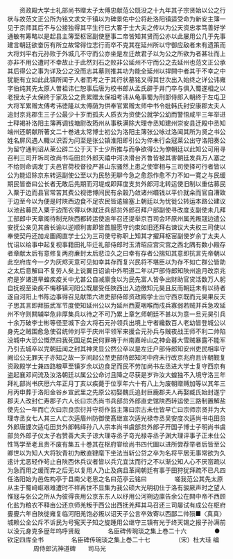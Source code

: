 <!-- { "loadSidebar": true } -->
　　资政殿大学士礼部尚书赠太子太傅忠献范公既没之十九年其子宗贤始以公之行状与故范文正公所为铭文求文于镇以为碑景佑中公将赴洛阳镇适受命为新安主簿一见于京师其后不与公接独得其平生行已大畧于士大夫之传以为公天资忠孝笃善好学通敏有筹略以是起县主簿至枢宻副使歴事二帝皆知其贤而公亦以此屡用公几于先事建言朝廷欲奋厉有所立故常得位志行而卒不克其在延州所以守御应敌者未有遗策而大将刘平右元孙败于外城几不守而公亦坐是左迁故君子以为公之所欲为者甚壮而上亦非不用公遭时不幸故止于此然刘石之败非公延州不守而公之去延州也范文正公承其后得公之事为详及公之没而志其墓则推其功为能全延州以捍闗中者其于不幸之中犹能有立如此此镇所闻于人者而考之于其行状墓铭又得其世次出入始终之详公讳雍字伯纯其先太原人曽祖讳仁恕事后唐为校书郎从孟氏辟于井门卒与俱入蜀遂相之以老授太子太保终于家及公之贵累赠太保祖考讳从龟事蜀为刑部侍郎入朝终于左屯卫大将军累赠太傅考讳徳隆以太傅荫为供奉官累赠太师中书令妣韩氏封安康郡太夫人追封京兆郡生三子公最少十岁而孤夫人质衣为资使公就学公幼而警悟咸平三年举进士释褐补洛阳主簿再调钱塘尉改筠州从事秩满除大理寺丞知建州崇安县迁殿中丞知端州还朝献所著文二十巻进太常博士初公为洛阳主簿张公咏过洛闻其所为贤之书公姓名屏风遇人輙以识否为问至是张公镇淮阳即引公为倅未行会冦莱公出守洛阳奏公为留守通判诏从莱公辟二公于天下士少所推与而争欲得公为僚朝廷以此知公可用寻召判三司开坼司改尚书屯田贠外郎天禧中河决滑台齐鲁皆被其害朝廷发兵万人塞之不给则命调发丁夫邑官荷校督役严甚山东骚然上患之使宰相与三司使择可行者皆以公为能诏除京东转运副使公至以为民愁无聊今急之愈怨作愈不力不如一寛之与民缓期民皆奋曰公长者无敢后先期而河堤成即拜度支贠外郎河北转运使旧制以重估募民入粟于边而县官常苦其费公视徳博间民有余榖乃敛诸州缗钱以平价就籴而官自漕致于边至今以为便是时陜西边食不足农民皆逺输塞上朝廷以为忧徙公转运本路公建议以池盐募民入粟于边而农得以休就迁兵部贠外郎召拜户部副使寻改度支副使未几拜工部郎中天章阁待制充陜西都转运使逾年召还提举京百司会环原州属羌叛冦边遣公安抚公亲见其酋长谕以逆顺利害即皆首服愿守约束如旧还拜右谏议大夫权三司使以奉使契丹还加龙圗阁直学士公为三司使号称职上知其才擢拜枢宻副使岁余丁太夫人忧诏以给事中起复视事籍田礼毕迁礼部侍郎时玉清昭应宫灾宫之西北隅有数小殿存者章献太后有意修复两府亷封太后悲泣久之曰幸有存者公揣知其意即抗言先帝朝以此空府库今一夕为灰烬天意可见如幸其存而复兴民将不堪臣以为存不如亡群公皆助之太后意解曰不复劳人矣上说翼日诏谕中外明道二年以戸部侍郎知陜州逾月改京兆府是岁诸道旱蝗疾疫关中尤甚公自减廪食以为民先富人皆争出财助官贷活数万人躬自抚视至染疾不悔移镇河阳公既屡受任陜西出入边徼知元昊且反而朝廷未有以待者遂自河阳上书陈边事得召见献策六进吏部侍郎资政殿学士出守西京既而元昊果反天子思其言即拜振武军节度使知延州公以为延州西夏咽喉而戍兵寡弱若贼并兵急攻延州不守则闗辅举危非厚集兵以待之不可乃累上章乞师朝廷不甚以为意一旦元昊引兵十余万破李士彬等径至城下会大将石元孙领兵出境上守者纔数百人老幼皆登城公以身先之贼围愈急使召统帅刘平于庆州平领军来援合元孙兵与贼夜战王师不利二帅陷没城中大恐公慨然曰我死国足矣民何罪祷于州南嘉岭山之神会暮大雪贼暴露不能军乃引去城卒以完朝廷闻之封其神灵显公然公卒以是左迁户部侍郎知安州吏民相率守阙讼公无罪天子亦知之故一岁间起公至吏部侍郎知河中府未行改京兆府且许朝觐复资政殿学士兼四路粮草至镇岁余以边食足而民不劳加尚书左丞进大学士复守西京有盗起襄邓间流及汝洛朝廷以属公公命讨且降之尽获是岁许汝大蝗独不入境守洛三年拜礼部尚书庆厯六年正月丁亥以疾薨于位享年六十有八上为废朝赠赙加等以其年三月丙申葬于洛阳金谷乡宣武里之先原公初娶魏氏追封巨鹿郡夫人再娶臧氏始封遂宁郡夫人改封仁寿郡子六人长曰宗杰尚书兵部贠外郎直史馆陜西转运使三路制置解盐使先公一年而亡次曰宗良宗衍并守将作监主簿曰宗古未仕皆早亡曰宗师宗贤并为大理寺丞女七人其三人亡次适眉州防御使髙继宣次适光禄寺丞吴安度次适尚书屯田贠外郎唐諲次适屯田贠外郎韩绎孙八人宗本尚书虞部贠外郎子开国子博士子明尚书虞部贠外郎子仪太子右赞善大夫子谅大理寺丞子竒光禄寺丞子渊大理评事子正未仕公性笃学至老且贵不废有集五十巻其在枢府甞绘尚书四代圗以进所尝荐举者后皆至公卿世以为知人大将狄青初为散直肄麾下坐法当斩公贷之卒为名将平居无事常欲为久逺计尤恶轻作茍止自陜西休兵议者皆以兵宂宜汰而行之不以渐公知人心不厌宻疏以为急而用之缓而弃之后无以复用人乃止及病且革闻朝廷有事于田狩犹拜疏不已凡四任洛阳始为邑佐构亭于县南父老思之名曰范亭云铭曰
　　
　　嗟我范公其先太原从主于蜀﨑岖艰难遭时不祥再世不显集为我公硕大光明初仕于洛有骏厥声时之望人惟冦与张公之所从为彼得丧用公京东东人以纾用公河朔边廪告余公在闗中帝不西顾化盐为粮农不释亩公还京师羌叛于西公出西抚羌拜其马召还三司屡试有成公在枢府亹亹六年自陜徙雍复临河阳羌饱必叛以诏天子公言卒效寄以西鄙二帅殒■〈真真〉城赖公全公斥不诉民为号寃天子知之旋踵用公继守三镇有光于终天锡之报子孙满前以没元身克多歴年呜呼贤哉
　　
　　名臣碑传琬琰之集上巻二十六
　　
　　●钦定四库全书
　　
　　名臣碑传琬琰之集上巻二十七
　　
　　（宋）杜大珪 编
　　
　　周侍郎沆神道碑　　司马光
　　
